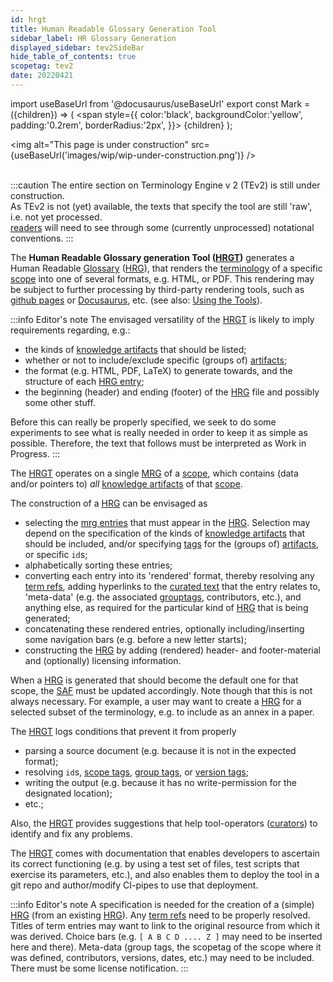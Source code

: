 ```yaml
---
id: hrgt
title: Human Readable Glossary Generation Tool
sidebar_label: HR Glossary Generation
displayed_sidebar: tev2SideBar
hide_table_of_contents: true
scopetag: tev2
date: 20220421
---
```


import useBaseUrl from '@docusaurus/useBaseUrl'
export const Mark = ({children}) => (
  <span style={{ color:'black', backgroundColor:'yellow', padding:'0.2rem', borderRadius:'2px', }}>
    {children}
  </span> );

<img
  alt="This page is under construction"
  src={useBaseUrl('images/wip/wip-under-construction.png')}
/><br/><br/>

:::caution
The entire section on Terminology Engine v 2 (TEv2) is still under construction.<br/>
As TEv2 is not (yet) available, the texts that specify the tool are still 'raw', i.e. not yet processed.<br/>[readers](@) will need to see through some (currently unprocessed) notational conventions.
:::

The **Human Readable Glossary generation Tool ([HRGT](@))** generates a Human Readable [Glossary](@) ([HRG](@)), that renders the [terminology](@) of a specific [scope](@) into one of several formats, e.g. HTML, or PDF. This rendering may be subject to further processing by third-party rendering tools, such as [github pages](https://pages.github.com/) or [Docusaurus](https://docusaurus.io/docs/docs-introduction), etc. (see also: [Using the Tools](/docs/tev2/spec-tools/using-toolbox-tools)).

:::info Editor's note
The envisaged versatility of the [HRGT](@) is likely to imply requirements regarding, e.g.:
- the kinds of [knowledge artifacts](@) that should be listed;
- whether or not to include/exclude specific (groups of) [artifacts](knowledge-artifact@);
- the format (e.g. HTML, PDF, LaTeX) to generate towards, and the structure of each [HRG entry](@);
- the beginning (header) and ending (footer) of the [HRG](@) file
and possibly some other stuff.

Before this can really be properly specified, we seek to do some experiments to see what is really needed in order to keep it as simple as possible. Therefore, the text that follows must be interpreted as Work in Progress.
:::

The [HRGT](@) operates on a single [MRG](@) of a [scope](@), which contains (data and/or pointers to) _all_ [knowledge artifacts](@) of that [scope](@).

The construction of a [HRG](@) can be envisaged as
- selecting the [mrg entries](@) that must appear in the [HRG](@). Selection may depend on the specification of the kinds of [knowledge artifacts](@) that should be included, and/or specifying [tags](@) for the (groups of) [artifacts](knowledge-artifact@), or specific `id`s;
- alphabetically sorting these entries;
- converting each entry into its 'rendered' format, thereby resolving any [term refs](@), adding hyperlinks to the [curated text](@) that the entry relates to, 'meta-data' (e.g. the associated [grouptags](@), contributors, etc.), and anything else, as required for the particular kind of [HRG](@) that is being generated;
- concatenating these rendered entries, optionally including/inserting some navigation bars (e.g. before a new letter starts);
- constructing the [HRG](@) by adding (rendered) header- and footer-material and (optionally) licensing information.

When a [HRG](@) is generated that should become the default one for that scope, the [SAF](@) must be updated accordingly. Note though that this is not always necessary. For example, a user may want to create a [HRG](@) for a selected subset of the terminology, e.g. to include as an annex in a paper.

The [HRGT](@) logs conditions that prevent it from properly

- parsing a source document (e.g. because it is not in the expected format);
- resolving `id`s, [scope tags](@), [group tags](@), or [version tags](@);
- writing the output (e.g. because it has no write-permission for the designated location);
- etc.;

Also, the [HRGT](@) provides suggestions that help tool-operators ([curators](@)) to identify and fix any problems.

The [HRGT](@) comes with documentation that enables developers to ascertain its correct functioning (e.g. by using a test set of files, test scripts that exercise its parameters, etc.), and also enables them to deploy the tool in a git repo and author/modify CI-pipes to use that deployment.

:::info Editor's note
A specification is needed for the creation of a (simple) [HRG](@) (from an existing [HRG](@)).
Any [term refs](@) need to be properly resolved.
Titles of term entries may want to link to the original resource from which it was derived.
Choice bars (e.g. `[ A B C D .... Z ]` may need to be inserted here and there).
Meta-data (group tags, the scopetag of the scope where it was defined, contributors, versions, dates, etc.) may need to be included.
There must be some license notification.
:::
